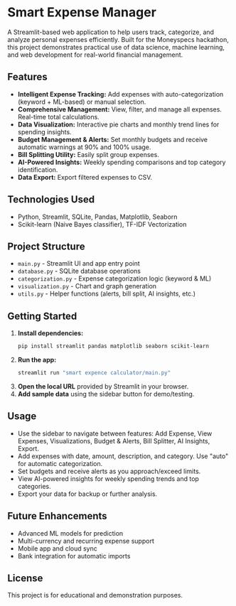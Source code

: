 # Smart Expense Manager

A Streamlit-based web application to help users track, categorize, and analyze personal expenses efficiently. Built for the Moneyspecs hackathon, this project demonstrates practical use of data science, machine learning, and web development for real-world financial management.

## Features
- **Intelligent Expense Tracking:** Add expenses with auto-categorization (keyword + ML-based) or manual selection.
- **Comprehensive Management:** View, filter, and manage all expenses. Real-time total calculations.
- **Data Visualization:** Interactive pie charts and monthly trend lines for spending insights.
- **Budget Management & Alerts:** Set monthly budgets and receive automatic warnings at 90% and 100% usage.
- **Bill Splitting Utility:** Easily split group expenses.
- **AI-Powered Insights:** Weekly spending comparisons and top category identification.
- **Data Export:** Export filtered expenses to CSV.

## Technologies Used
- Python, Streamlit, SQLite, Pandas, Matplotlib, Seaborn
- Scikit-learn (Naive Bayes classifier), TF-IDF Vectorization

## Project Structure
- `main.py` - Streamlit UI and app entry point
- `database.py` - SQLite database operations
- `categorization.py` - Expense categorization logic (keyword & ML)
- `visualization.py` - Chart and graph generation
- `utils.py` - Helper functions (alerts, bill split, AI insights, etc.)

## Getting Started
1. **Install dependencies:**
   ```sh
   pip install streamlit pandas matplotlib seaborn scikit-learn
   ```
2. **Run the app:**
   ```sh
   streamlit run "smart expence calculator/main.py"
   ```
3. **Open the local URL** provided by Streamlit in your browser.
4. **Add sample data** using the sidebar button for demo/testing.

## Usage
- Use the sidebar to navigate between features: Add Expense, View Expenses, Visualizations, Budget & Alerts, Bill Splitter, AI Insights, Export.
- Add expenses with date, amount, description, and category. Use "auto" for automatic categorization.
- Set budgets and receive alerts as you approach/exceed limits.
- View AI-powered insights for weekly spending trends and top categories.
- Export your data for backup or further analysis.

## Future Enhancements
- Advanced ML models for prediction
- Multi-currency and recurring expense support
- Mobile app and cloud sync
- Bank integration for automatic imports

## License
This project is for educational and demonstration purposes.
